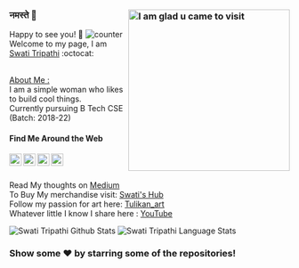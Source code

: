### नमस्ते :pray: <img align="right" alt="I am glad u came to visit" src="https://media.giphy.com/media/7TwJVjoEwud4vAok0w/source.gif" width="290">
Happy to see you! 🤩        <img src="https://komarev.com/ghpvc/?username=swati-gwc" alt="counter" /></br>
Welcome to my page, I am [Swati Tripathi](https://swati-gwc.github.io/) :octocat:</br></br>


<u>About Me :</u></br>
I am a simple woman who likes to build cool things.</br>
Currently pursuing B Tech CSE (Batch: 2018-22) </br>

#### Find Me Around the Web </br>
<a href="https://twitter.com/SwatiTr06172888">
  <img align="left" alt="Pavan's Twitter" width="22px" src="https://cdn.jsdelivr.net/npm/simple-icons@v3/icons/twitter.svg" />
</a>
<a href="https://www.linkedin.com/in/swati-tripathi-765615187/">
  <img align="left" alt="Swati's Linkdein" width="22px" src="https://cdn.jsdelivr.net/npm/simple-icons@v3/icons/linkedin.svg" />
</a>
<a href="https://www.instagram.com/tulikan_art/?hl=en">
  <img align="left" alt="Swati's Instagram" width="22px" src="https://cdn.jsdelivr.net/npm/simple-icons@v3/icons/instagram.svg" />
</a>
<a href="https://www.hackerrank.com/swati_gwc/">
  <img align="left" alt="Swati's Hackerrank" width="22px" src="https://cdn.jsdelivr.net/npm/simple-icons@v3/icons/hackerrank.svg" />
</a></br></br>



Read My thoughts on [Medium](https://swatispeaks.medium.com/)</br>
To Buy My merchandise visit: [Swati's Hub](https://teespring.com/stores/swati-hub)</br>
Follow my passion for art here: [Tulikan_art](https://www.instagram.com/tulikan_art/?hl=en)</br>
Whatever little I know I share here : [YouTube](https://www.youtube.com/channel/UCATB0CTOfwOmLkXhskTLGQA?view_as=subscriber)</br>




![Swati Tripathi Github Stats](https://github-readme-stats.anuraghazra1.vercel.app/api?username=swati-gwc&show_icons=true&include_all_commits=true&theme=radical)
![Swati Tripathi Language Stats](https://github-readme-stats.anuraghazra1.vercel.app/api/top-langs/?username=swati-gwc&layout=compact&theme=radical)

### Show some ❤️ by starring some of the repositories!

<!--
**swati-gwc/swati-gwc** is a ✨ _special_ ✨ repository because its `README.md` (this file) appears on your GitHub profile.

Here are some ideas to get you started:

- 🔭 I’m currently working on ...
- 🌱 I’m currently learning ...
- 👯 I’m looking to collaborate on ...
- 🤔 I’m looking for help with ...
- 💬 Ask me about ...
- 📫 How to reach me: ...
- 😄 Pronouns: ...
- ⚡ Fun fact: ...
-->
